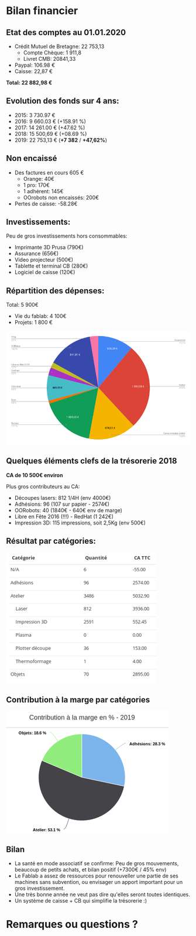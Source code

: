 # Bilan financier


## Etat des comptes au 01.01.2020
- Crédit Mutuel de Bretagne: 22 753,13
  - Compte Chèque: 1 911,8
  - Livret CMB: 20841,33
- Paypal: 106.98 €
- Caisse: 22,87 €

**Total: 22 882,98 €**


## Evolution des fonds sur 4 ans:
- 2015: 3 730.97 €
- 2016: 9 660.03 € (+158.91 %)
- 2017: 14 261.00 € (+47.62 %)
- 2018: 15 500,69 € (+08.69 %)
- 2019: 22 753,13 € (**+7 382** / **+47,62%**)


## Non encaissé

- Des factures en cours 605 €
	- Orange: 40€
	- 1 pro: 170€
	- 1 adhérent: 145€
	- OOrobots non encaissés: 200€
- Pertes de caisse: -58.28€


## Investissements:

Peu de gros investissements hors consommables:
- Imprimante 3D Prusa (790€)
- Assurance (656€)
- Video projecteur (500€)
- Tablette et terminal CB (280€)
- Logiciel de caisse (120€)


## Répartition des dépenses:

Total: 5 900€
- Vie du fablab: 4 100€
- Projets: 1 800 €

[![Depenses](https://github.com/FablabLannion/Com/raw/master/AG2019/img/depenses2019.png)](https://github.com/FablabLannion/Com/raw/master/AG2019/img/depenses2019.png)


## Quelques éléments clefs de la trésorerie 2018

**CA de 10 500€ environ**

Plus gros contributeurs au CA:
- Découpes lasers: 812 1/4H (env 4000€)
- Adhésions: 96 (107 sur papier - 2574€)
- OORobots: 40 (1840€ - 640€ env de marge)
- Libre en Fête 2016 (!!!) - RedHat (1 242€)
- Impression 3D: 115 impressions, soit 2,5Kg (env 500€)


## Résultat par catégories:

[![Depenses](https://github.com/FablabLannion/Com/raw/master/AG2019/img/resulats_par_categories.png)](https://github.com/FablabLannion/Com/raw/master/AG2019/img/resulats_par_categories.png)


## Contribution à la marge par catégories

[![Depenses](https://github.com/FablabLannion/Com/raw/master/AG2019/img/contribution_a_la_marge_annuelle.png)](https://github.com/FablabLannion/Com/raw/master/AG2019/img/contribution_a_la_marge_annuelle.png)


## Bilan

- La santé en mode associatif se confirme: Peu de gros mouvements, beaucoup de petits achats, et bilan positif (+7300€ / 45% env)
- Le Fablab a assez de ressources pour renouveller une partie de ses machines sans subvention, ou envisager un apport important pour un gros investissement.
- Une très bonne année ne veut pas dire qu'elles seront toutes identiques.
- Un système de caisse + CB qui simplifie la trésorerie :)

# Remarques ou questions ?
